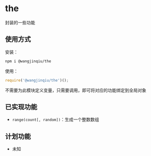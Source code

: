 # the

封装的一些功能

## 使用方式

安装：

```sh
npm i @wangjinqiu/the
```

使用：

```js
require('@wangjinqiu/the')();
```

不需要为此模块定义变量，只需要调用，即可将对应的功能绑定到全局对象

## 已实现功能

+ `range(count[, random])`：生成一个整数数组

## 计划功能

+ 未知
